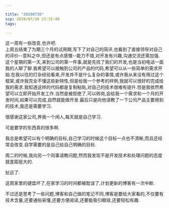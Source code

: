 ```yaml
---

title: "20200730"
scp: 2020/07/30 23:35:40
tags: 

---
```



这一周有一些改变,也许吧.  
上周五结束了为期三个月的试用期,写下了对自己的简评,也看到了直接领导对自己的评价--意料之中,但还是有点感慨--能力不错,对开发有兴趣,沟通交流还需加强.  
这个星期的第一天,来到公司的第一件事,就是先找了我们的开发,也是当初电话一面我的人聊了聊.我希望可以接触到公司的产品的代码,希望可以从一些简单的需求开始.在我以往的打杂经验看来,开发并不是什么复杂的事情,或许我从来没有用过这个框架,或许我完全不懂这些新特性,但是给我一个参考的样例,我就可以很好的完成给我的需求.我知道这样的代码都是复制粘贴,对自己的技术很难有提升.但是我依然希望可以立即开始开发工作.当然是被拒绝了,可以转岗,会给我一个需求和一个月的开发时间,如果可以完成,自然就能做开发.最后只是向他请教了一下公司产品主要用到的技术,我还是需要学习.

很感谢这家公司,养我一个闲人,每天就是自己学习.

可是要学的东西真的很多啊.

我总是希望可以有个明确的目标,自己学习的时候这个目标一点也不清晰,而且还经常会改变.自学需要的是自己给自己明确的目标.

周二的时候,我向另一个同事请教问题,然而我发现不是开发技术和处理问题的态度就差距挺大的.  

扯远了.

这周家里的键盘坏了,在家学习的时间都被耽误了,计划更新的博客有一次中断.

不过还是思考了一些问题,博客和自己做的笔记不同,博客是要给大家看的,不仅要有技术含量,还要通俗易懂,还要方便阅读,还要能吸引眼球,还要轻松有趣.

